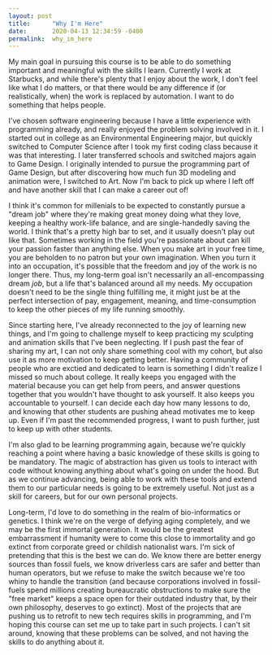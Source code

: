 ```yaml
---
layout: post
title:      "Why I'm Here"
date:       2020-04-13 12:34:59 -0400
permalink:  why_im_here
---
```



My main goal in pursuing this course is to be able to do something important and meaningful with the skills I learn. Currently I work at Starbucks, and while there's plenty that I enjoy about the work, I don't feel like what I do matters, or that there would be any difference if (or realistically, when) the work is replaced by automation. I want to do something that helps people.

I've chosen software engineering because I have a little experience with programming already, and really enjoyed the problem solving involved in it. I started out in college as an Environmental Engineering major, but quickly switched to Computer Science after I took my first coding class because it was that interesting. I later transferred schools and switched majors again to Game Design. I originally intended to pursue the programming part of Game Design, but after discovering how much fun 3D modeling and animation were, I switched to Art. Now I'm back to pick up where I left off and have another skill that I can make a career out of!

I think it's common for millenials to be expected to constantly pursue a "dream job" where they're making great money doing what they love, keeping a healthy work-life balance, and are single-handedly saving the world. I think that's a pretty high bar to set, and it usually doesn't play out like that. Sometimes working in the field you're passionate about can kill your passion faster than anything else. When you make art in your free time, you are beholden to no patron but your own imagination. When you turn it into an occupation, it's possible that the freedom and joy of the work is no longer there. Thus, my long-term goal isn't necessarily an all-encompassing dream *job*, but a life that's balanced around all my needs. My occupation doesn't need to be the single thing fulfilling me, it might just be at the perfect intersection of pay, engagement, meaning, and time-consumption to keep the other pieces of my life running smoothly.

Since starting here, I've already reconnected to the joy of learning new things, and I'm going to challenge myself to keep practicing my sculpting and animation skills that I've been neglecting. If I push past the fear of sharing my art, I can not only share something cool with my cohort, but also use it as more motivation to keep getting better. Having a community of people who are exctied and dedicated to learn is something I didn't realize I missed so much about college. It really keeps you engaged with the material because you can get help from peers, and answer questions together that you wouldn't have thought to ask yourself. It also keeps you accountable to yourself. I can decide each day how many lessons to do, and knowing that other students are pushing ahead motivates me to keep up. Even if I'm past the recommended progress, I want to push further, just to keep up with other students. 

I'm also glad to be learning programming again, because we're quickly reaching a point where having a basic knowledge of these skills is going to be mandatory. The magic of abstraction has given us tools to interact with code without knowing anything about what's going on under the hood. But as we continue advancing, being able to work with these tools and extend them to our particular needs is going to be extremely useful. Not just as a skill for careers, but for our own personal projects.

Long-term, I'd love to do something in the realm of bio-informatics or genetics. I think we're on the verge of defying aging completely, and we may be the first immortal generation. It would be the greatest embarrassment if humanity were to come this close to immortality and go extinct from corporate greed or childish nationalist wars. I'm sick of pretending that this is the best we can do. We know there are better energy sources than fossil fuels, we know driverless cars are safer and better than human operators, but we refuse to make the switch because we're too whiny to handle the transition (and because corporations involved in fossil-fuels spend millions creating bureaucratic obstructions to make sure the "free market" keeps a space open for their outdated industry that, by their own philosophy, deserves to go extinct). Most of the projects that are pushing us to retrofit to new tech requires skills in programming, and I'm hoping this course can set me up to take part in such projects. I can't sit around, knowing that these problems can be solved, and not having the skills to do anything about it.
